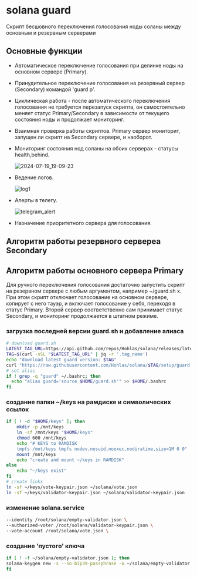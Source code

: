 # solana guard
Скрипт бесшовного переключения голосования ноды соланы между основным и резервным серверами
## Основные функции
- Автоматическое переключение голосования при делинке ноды на основном сервере (Primary).
- Принудительное переключение голосования на резервный сервер (Secondary) командой 'guard p'.
- Циклическая работа - после автоматического переключения голосования не требуется перезапуск скрипта, он самостоятельно меняет статус Primary/Secondary в зависимости от текущего состояния ноды и продолжает мониторинг.
- Взаимная проверка работы скриптов. Primary сервер мониторит, запущен ли скрипт на Secondary сервере, и наоборот.
- Мониторинг состояния нод соланы на обоих серверах - статусы health,behind.

  ![2024-07-19_19-09-23](https://github.com/user-attachments/assets/eaa3d757-205c-4f57-a408-ca15d0f3de58)
  
- Ведение логов.

  ![log1](https://github.com/user-attachments/assets/62f053d7-a9b5-4a56-a542-152af831bd0f)
  
- Алерты в телегу.

  ![telegram_alert](https://github.com/user-attachments/assets/5d8c989e-6bcb-45c4-b793-6d6f9d3ba2ba)
  
- Назначение приоритетного сервера для голосования. 

## Алгоритм работы резервного сервереа Secondary
## Алгоритм работы основного сервера Primary

Для ручного переключения голосования достаточно запустить скрипт на резервном сервере с любым аргументом, например ~/guard.sh x. При этом скрипт отключает голосование на основном сервере, копирует с него тауэр, и включает голосование у себя, переходя в статус Primary. Второй сервер соответственно сам принимает статус Secondary, и мониторинг продолжается в штатном режиме.

### загрузка последней версии guard.sh и добавление алиаса
```bash
# download guard.sh
LATEST_TAG_URL=https://api.github.com/repos/Hohlas/solana/releases/latest
TAG=$(curl -sSL "$LATEST_TAG_URL" | jq -r '.tag_name')
echo "download latest guard version: $TAG"
curl "https://raw.githubusercontent.com/Hohlas/solana/$TAG/setup/guard.sh" > $HOME/guard.sh
# set alias
if ! grep -q "guard" ~/.bashrc; then
  echo "alias guard='source $HOME/guard.sh'" >> $HOME/.bashrc
fi
```

### создание папки ~/keys на рамдиске и символических ссылок
```bash
if [ ! -d "$HOME/keys" ]; then
    mkdir -p /mnt/keys
    ln -sf /mnt/keys "$HOME/keys"
    chmod 600 /mnt/keys 
	echo "# KEYS to RAMDISK 
	tmpfs /mnt/keys tmpfs nodev,nosuid,noexec,nodiratime,size=1M 0 0" | sudo tee -a /etc/fstab
	mount /mnt/keys
	echo "create and mount ~/keys in RAMDISK"
else
    echo "~/keys exist"
fi
# create links
ln -sf ~/keys/vote-keypair.json ~/solana/vote.json
ln -sf ~/keys/validator-keypair.json ~/solana/validator-keypair.json
```
### изменение solana.service
```bash
--identity /root/solana/empty-validator.json \
--authorized-voter /root/solana/validator-keypair.json \
--vote-account /root/solana/vote.json \
```

### создание 'пустого' ключа
```bash
if [ ! -f ~/solana/empty-validator.json ]; then 
solana-keygen new -s --no-bip39-passphrase -o ~/solana/empty-validator.json
fi
```
